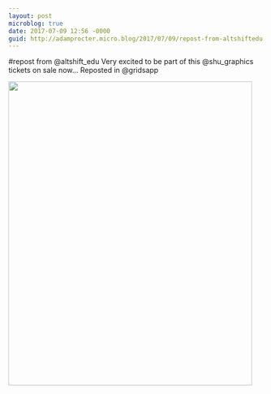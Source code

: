 ```yaml
---
layout: post
microblog: true
date: 2017-07-09 12:56 -0000
guid: http://adamprocter.micro.blog/2017/07/09/repost-from-altshiftedu.html
---
```

#repost from @altshift_edu 
Very excited to be part of this @shu_graphics tickets on sale now...
Reposted in @gridsapp

<img src="http://adamprocter.micro.blog/uploads/2017/ca9a22f32a.jpg" width="480" height="600" />
